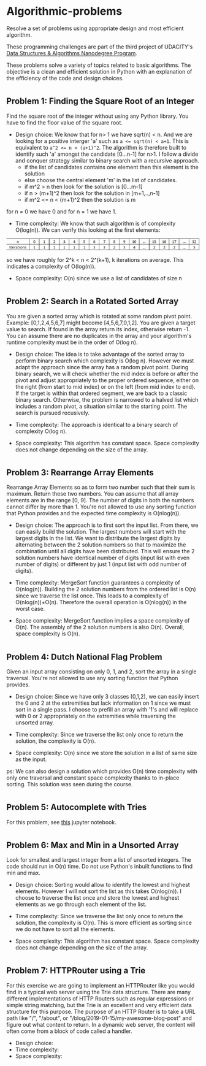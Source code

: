 # Algorithmic-problems
Resolve a set of problems using appropriate design and most efficient algorithm.

These programming challenges are part of the third project of UDACITY's [Data Structures & Algorithms Nanodegree Program](https://www.udacity.com/course/data-structures-and-algorithms-nanodegree--nd256).

These problems solve a variety of topics related to basic algorithms. The objective is a clean and efficient solution in Python with an explanation of the efficiency of the code and design choices.

#   
## Problem 1: Finding the Square Root of an Integer
Find the square root of the integer without using any Python library. You have to find the floor value of the square root.

  - Design choice: We know that for n> 1 we have sqrt(n) < n. And we are looking for a positive interger 'a' such as `a <= sqrt(n) < a+1`. This is equivalent to `a^2 <= n < (a+1)^2`. The algorithm is therefore built to identify such 'a' amongst the candidate [0...n-1] for n>1. I follow a divide and conquer strategy similar to binary search with a recursive approach.
    - if the list of candidates contains one element then this element is the solution
    - else choose the central element 'm' in the list of candidates.
    - if m^2 > n then look for the solution is [0...m-1]
    - if n > (m+1)^2 then look for the solution in [m+1,..,n-1]
    - if m^2 <= n < (m+1)^2 then the solution is m
  
  for n = 0 we have 0 and for n = 1 we have 1.
  
  - Time complexity:
  We know that such algorithm is of complexity O(log(n)).
  We can verify this looking at the first elements:
  
![](asset/sqrt.jpg)
  
  so we have roughly for 2^k < n < 2^(k+1), k iterations on average. This indicates a complexity of O(log(n)).

  - Space complexity: O(n) since we use a list of candidates of size n

#   
## Problem 2: Search in a Rotated Sorted Array
You are given a sorted array which is rotated at some random pivot point. Example: [0,1,2,4,5,6,7] might become [4,5,6,7,0,1,2]. You are given a target value to search. If found in the array return its index, otherwise return -1. You can assume there are no duplicates in the array and your algorithm's runtime complexity must be in the order of O(log n).

  - Design choice: The idea is to take advantage of the sorted array to perform binary search which complexity is O(log n). However we must adapt the approach since the array has a random pivot point. During binary search, we will check whether the mid index is before or after the pivot and adjust appropriately to the proper ordered sequence, either on the right (from start to mid index) or on the left (from mid index to end). If the target is within that ordered segment, we are back to a classic binary search.
  Otherwise, the problem is narrowed to a halved list which includes a random pivot, a situation similar to the starting point. The search is pursued recusively.
  
  - Time complexity: The approach is identical to a binary search of complexity O(log n).
  
  - Space complexity: This algorithm has constant space. Space complexity does not change depending on the size of the array.
  
  #   
  ## Problem 3: Rearrange Array Elements
Rearrange Array Elements so as to form two number such that their sum is maximum. Return these two numbers. You can assume that all array elements are in the range [0, 9]. The number of digits in both the numbers cannot differ by more than 1. You're not allowed to use any sorting function that Python provides and the expected time complexity is O(nlog(n)).

  - Design choice: The approach is to first sort the input list. From there, we can easily build the solution. The largest numbers will start with the largest digits in the list. We want to distribute the largest digits by alternating between the 2 solution numbers so that to maximize the combination until all digits have been distributed. This will ensure the 2 solution numbers have identical number of digits (input list with even number of digits) or different by just 1 (input list with odd number of digits).
  
  - Time complexity: MergeSort function guarantees a complexity of O(nlog(n)). Building the 2 solution numbers from the ordered list is O(n) since we traverse the list once. This leads to a complexity of O(nlog(n))+O(n). Therefore the overall operation is O(nlog(n)) in the worst case.
  
  - Space complexity: MergeSort function implies a space complexity of O(n). The assembly of the 2 solution numbers is also O(n). Overall, space complexity is O(n).

#   
## Problem 4: Dutch National Flag Problem
Given an input array consisting on only 0, 1, and 2, sort the array in a single traversal. You're not allowed to use any sorting function that Python provides.
 
 - Design choice: Since we have only 3 classes (0,1,2), we can easily insert the 0 and 2 at the extremities but lack information on 1 since we must sort in a single pass.
 I choose to prefill an array with '1's and will replace with 0 or 2 appropriately on the extremities while traversing the unsorted array.
 
  - Time complexity: Since we traverse the list only once to return the solution, the complexity is O(n).
  
  - Space complexity: O(n) since we store the solution in a list of same size as the input.

ps: We can also design a solution which provides O(n) time complexity with only one traversal and constant space complexity thanks to in-place sorting. This solution was seen during the course.

#   
## Problem 5: Autocomplete with Tries
For this problem, see [this](https://github.com/LaurentVeyssier/Algorithmic-problems/blob/main/Trie.ipynb) jupyter notebook.


#   
## Problem 6: Max and Min in a Unsorted Array
Look for smallest and largest integer from a list of unsorted integers. The code should run in O(n) time. Do not use Python's inbuilt functions to find min and max.

  - Design choice: Sorting would allow to identify the lowest and highest elements. However I will not sort the list as this takes O(nlog(n)). I choose to traverse the list once and store the lowest and highest elements as we go through each element of the list.
  
  - Time complexity: Since we traverse the list only once to return the solution, the complexity is O(n). This is more efficient as sorting since we do not have to sort all the elements.
  
  - Space complexity: This algorithm has constant space. Space complexity does not change depending on the size of the array.
  
 
#     
## Problem 7: HTTPRouter using a Trie
For this exercise we are going to implement an HTTPRouter like you would find in a typical web server using the Trie data structure. There are many different implementations of HTTP Routers such as regular expressions or simple string matching, but the Trie is an excellent and very efficient data structure for this purpose. The purpose of an HTTP Router is to take a URL path like "/", "/about", or "/blog/2019-01-15/my-awesome-blog-post" and figure out what content to return. In a dynamic web server, the content will often come from a block of code called a handler.

  - Design choice:
  - Time complexity:
  - Space complexity:
